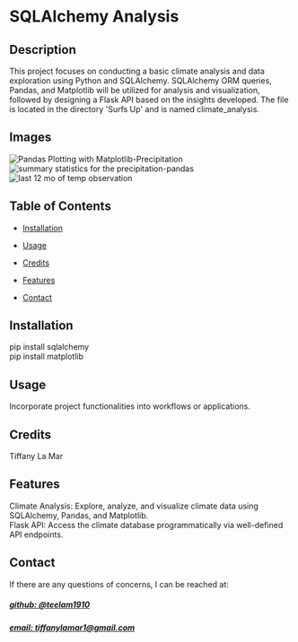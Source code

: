 # SQLAlchemy Analysis




## Description
This project focuses on conducting a basic climate analysis and data exploration using Python and SQLAlchemy. SQLAlchemy ORM queries, Pandas, and Matplotlib will be utilized for analysis and visualization, followed by designing a Flask API based on the insights developed. The file is located in the directory 'Surfs Up' and is named climate_analysis.

## Images

![Pandas Plotting with Matplotlib-Precipitation](https://github.com/teelam1910/sqlalchemy-analysis/assets/132629216/77188e58-279f-46f4-baae-9b6683296433)
![summary statistics for the precipitation-pandas](https://github.com/teelam1910/sqlalchemy-analysis/assets/132629216/1c1b7840-4558-4604-87d2-d19bf921034b)
![last 12 mo of temp observation](https://github.com/teelam1910/sqlalchemy-analysis/assets/132629216/b9ff3873-d332-482a-b9cd-5bc0598a65fe)


## Table of Contents
- [Installation](#installation)
- [Usage](#usage)
- [Credits](#credits)

- [Features](#features)

- [Contact](#contact)

## Installation
pip install sqlalchemy<br>
pip install matplotlib

## Usage
Incorporate project functionalities into workflows or applications.

## Credits
Tiffany La Mar



## Features
Climate Analysis: Explore, analyze, and visualize climate data using SQLAlchemy, Pandas, and Matplotlib. <br>
Flask API: Access the climate database programmatically via well-defined API endpoints.



## Contact
If there are any questions of concerns, I can be reached at:
##### [github: @teelam1910](https://github.com/@teelam1910)
##### [email: tiffanylamar1@gmail.com](mailto:tiffanylamar1@gmail.com)
